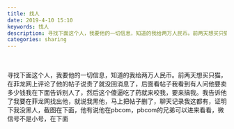 ```yaml
---
title: 找人
date: 2019-4-10 15:10
keywords: 找人
description: 寻找下面这个人，我要他的一切信息，知道的我给两万人民币。前两天想买只猫，在菲龙网上评论了他的帖子说贵了就没回消息了，后面看帖子我看到有人问他要卖多少钱我在下面告诉别人了，然后这个傻逼吃了药就来咬我，要来搞我。我告诉他了我要在菲龙网找出他，就
categories: sharing
---
```

<td class="t_f" id="postmessage_3450859">

<br/>
<br/>
寻找下面这个人，我要他的一切信息，知道的我给两万人民币。前两天想买只猫，在菲龙网上评论了他的帖子说贵了就没回消息了，后面看帖子我看到有人问他要卖多少钱我在下面告诉别人了，然后这个傻逼吃了药就来咬我，要来搞我。我告诉他了我要在菲龙网找出他，就说我黑他，马上把帖子删了，聊天记录我这都有，证明下我没黑人，截图在下面，他有说他在pbcom，pbcom的兄弟可以进来看看，微信号不是小号，在下面<br/>
<img alt="" border="0" class="zoom" data-cf-modified-b29d88ba37c8bb721272030d-="" file="http://www.flw.ph/data/appbyme/upload/image/201904/10/ebxTcfb201IO.jpg" id="aimg_HxeZk" lazyloadthumb="1" onclick="" onmouseover="" src="http://www.flw.ph/data/appbyme/upload/image/201904/10/ebxTcfb201IO.jpg"/><br/>
<br/>
<img alt="" border="0" class="zoom" data-cf-modified-b29d88ba37c8bb721272030d-="" file="http://www.flw.ph/data/appbyme/upload/image/201904/10/PbLmfhamoQvT.jpg" id="aimg_czOz8" lazyloadthumb="1" onclick="" onmouseover="" src="http://www.flw.ph/data/appbyme/upload/image/201904/10/PbLmfhamoQvT.jpg"/><br/>
<br/>
<img alt="" border="0" class="zoom" data-cf-modified-b29d88ba37c8bb721272030d-="" file="http://www.flw.ph/data/appbyme/upload/image/201904/10/hPxjmrNcUYFB.jpg" id="aimg_R6ZH6" lazyloadthumb="1" onclick="" onmouseover="" src="http://www.flw.ph/data/appbyme/upload/image/201904/10/hPxjmrNcUYFB.jpg"/><br/>
<br/>
<img alt="" border="0" class="zoom" data-cf-modified-b29d88ba37c8bb721272030d-="" file="http://www.flw.ph/data/appbyme/upload/image/201904/10/OoF3S1H4dpGS.jpg" id="aimg_HKzux" lazyloadthumb="1" onclick="" onmouseover="" src="http://www.flw.ph/data/appbyme/upload/image/201904/10/OoF3S1H4dpGS.jpg"/><br/>
<br/>
</td>
